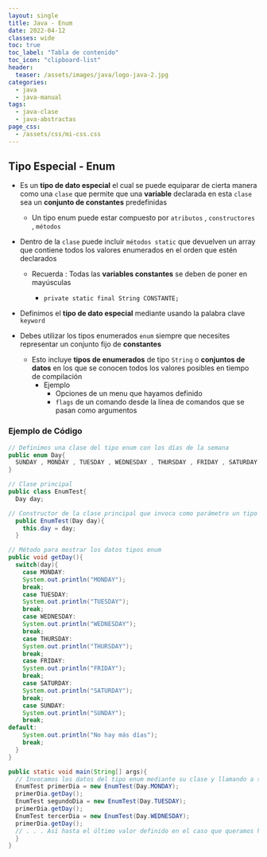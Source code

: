 ```yaml
---
layout: single
title: Java - Enum
date: 2022-04-12
classes: wide
toc: true
toc_label: "Tabla de contenido"
toc_icon: "clipboard-list"
header:
  teaser: /assets/images/java/logo-java-2.jpg
categories:
  - java
  - java-manual
tags:
  - java-clase
  - java-abstractas
page_css: 
  - /assets/css/mi-css.css
---
```


## Tipo Especial - Enum

* Es un **tipo de dato especial** el cual se puede equiparar de cierta manera como una ``clase`` que permite que una **variable** declarada en esta ``clase`` sea un **conjunto de constantes** predefinidas
  * Un tipo enum puede estar compuesto por ``atributos`` , ``constructores`` , ``métodos``
  
* Dentro de la ``clase`` puede incluir  ``métodos static`` que devuelven un array que contiene todos los valores enumerados en el orden que estén declarados
  
  * Recuerda : Todas las **variables constantes** se deben de poner en mayúsculas
  
    * ``private static final String CONSTANTE;``

* Definimos el **tipo de dato especial** mediante usando la palabra clave ``keyword``

* Debes utilizar los tipos enumerados ``enum`` siempre que necesites representar un conjunto fijo de **constantes**
  * Esto incluye **tipos de enumerados** de tipo ``String`` o **conjuntos de datos** en los que se conocen todos los valores posibles en tiempo de compilación
    * Ejemplo
      * Opciones de un menu que hayamos definido
      * ``flags`` de un comando desde la línea de comandos que se pasan como argumentos

### Ejemplo de Código

```java
// Definimos una clase del tipo enum con los días de la semana
public enum Day{
  SUNDAY , MONDAY , TUESDAY , WEDNESDAY , THURSDAY , FRIDAY , SATURDAY
}
```

```java
// Clase principal
public class EnumTest{
  Day day;

// Constructor de la clase principal que invoca como parámetro un tipo de dato enum de la clase enum Day 
  public EnumTest(Day day){
    this.day = day;
  }

// Método para mostrar los datos tipos enum
public void getDay(){
  switch(day){
    case MONDAY:
    System.out.println("MONDAY");
    break;
    case TUESDAY:
    System.out.println("TUESDAY");
    break;
    case WEDNESDAY:
    System.out.println("WEDNESDAY");
    break;
    case THURSDAY:
    System.out.println("THURSDAY");
    break;
    case FRIDAY:
    System.out.println("FRIDAY");
    break;
    case SATURDAY:
    System.out.println("SATURDAY");
    break;
    case SUNDAY:
    System.out.println("SUNDAY");
    break;
default: 
    System.out.println("No hay más días");
    break;
  }
}

public static void main(String[] args){
  // Invocamos los datos del tipo enum mediante su clase y llamando a sus propiedades
  EnumTest primerDia = new EnumTest(Day.MONDAY);
  primerDia.getDay();
  EnumTest segundoDia = new EnumTest(Day.TUESDAY);
  primerDia.getDay();
  EnumTest tercerDia = new EnumTest(Day.WEDNESDAY);
  primerDia.getDay();
  // . . . Así hasta el último valor definido en el caso que queramos hacerlo
  }
}
```
